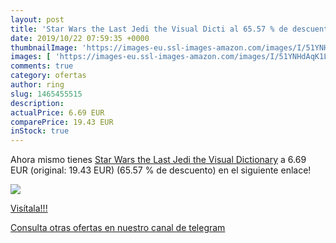 ```yaml
---
layout: post
title: 'Star Wars the Last Jedi the Visual Dicti al 65.57 % de descuento'
date: 2019/10/22 07:59:35 +0000
thumbnailImage: 'https://images-eu.ssl-images-amazon.com/images/I/51YNHdAqK1L._SL200_.jpg'
images: [ 'https://images-eu.ssl-images-amazon.com/images/I/51YNHdAqK1L._SL200_.jpg' ]
comments: true
category: ofertas
author: ring
slug: 1465455515
description:
actualPrice: 6.69 EUR
comparePrice: 19.43 EUR
inStock: true
---
```


Ahora mismo tienes [Star Wars the Last Jedi the Visual Dictionary](https://www.amazon.com/dp/1465455515/?tag=redken08-20) a 6.69 EUR (original: 19.43 EUR) (65.57 %  de descuento) en el siguiente enlace!

[![](https://images-eu.ssl-images-amazon.com/images/I/51YNHdAqK1L._SL200_.jpg)](https://www.amazon.com/dp/1465455515/?tag=redken08-20)

[Visítala!!!](https://www.amazon.com/dp/1465455515/?tag=redken08-20)

[Consulta otras ofertas en nuestro canal de telegram](https://t.me/s/ofertas25)
